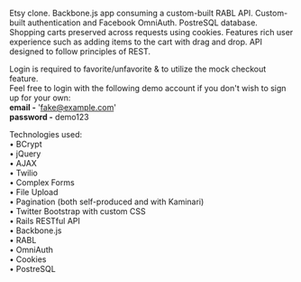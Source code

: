 Etsy clone.  Backbone.js app consuming a custom-built RABL API.  Custom-built 
authentication and Facebook OmniAuth.  PostreSQL database.  Shopping carts 
preserved across requests using cookies.  Features rich user experience such as 
adding items to the cart with drag and drop.  API designed to follow principles 
of REST.

Login is required to favorite/unfavorite & to utilize the mock checkout feature.  
Feel free to login with the following demo account if you don't wish to sign up
for your own:  
**email -** 'fake@example.com'  
**password -** demo123  
  

Technologies used:  
• BCrypt  
• jQuery  
• AJAX  
• Twilio  
• Complex Forms  
• File Upload  
• Pagination (both self-produced and with Kaminari)  
• Twitter Bootstrap with custom CSS  
• Rails RESTful API  
• Backbone.js  
• RABL  
• OmniAuth  
• Cookies  
• PostreSQL  